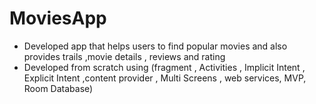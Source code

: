 # MoviesApp
- Developed app that helps users to find popular movies and also provides trails ,movie details ,
reviews and rating
- Developed from scratch using (fragment , Activities , Implicit Intent , Explicit Intent ,content
provider , Multi Screens , web services, MVP, Room Database)
